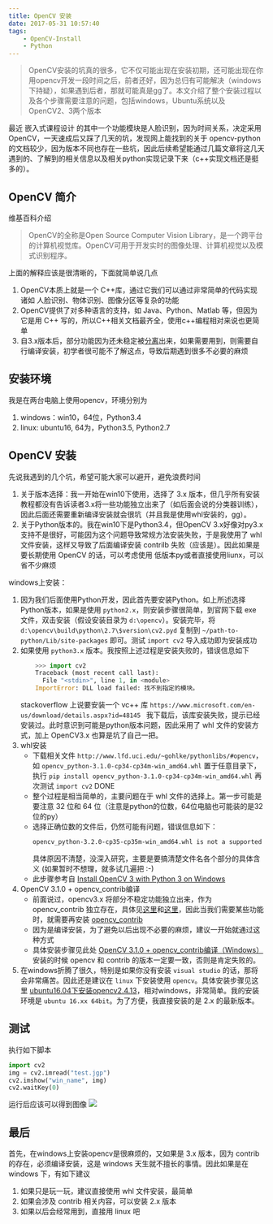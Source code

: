 ```yaml
---
title: OpenCV 安装
date: 2017-05-31 10:57:40
tags:
    - OpenCV-Install
    - Python
---
```


> OpenCV安装的坑真的很多，它不仅可能出现在安装初期，还可能出现在你用opencv开发一段时间之后，前者还好，因为总归有可能解决（windows下持疑），如果遇到后者，那就可能真是gg了。本文介绍了整个安装过程以及各个步骤需要注意的问题，包括windows，Ubuntu系统以及 OpenCV2、3两个版本

<!-- more -->
最近 嵌入式课程设计 的其中一个功能模块是人脸识别，因为时间关系，决定采用 OpenCV，一天速成后又踩了几天的坑，发现网上能找到的关于 opencv-python 的文档较少，因为版本不同也存在一些坑，因此后续希望能通过几篇文章将这几天遇到的、了解到的相关信息以及相关python实现记录下来（c++实现文档还是挺多的）。

## OpenCV 简介
维基百科介绍
> OpenCV的全称是Open Source Computer Vision Library，是一个跨平台的计算机视觉库。OpenCV可用于开发实时的图像处理、计算机视觉以及模式识别程序。

上面的解释应该是很清晰的，下面就简单说几点
1. OpenCV本质上就是一个 C++库，通过它我们可以通过非常简单的代码实现诸如 人脸识别、物体识别、图像分区等复杂的功能
2. OpenCV提供了对多种语言的支持，如 Java、Python、Matlab 等，但因为它是用 C++ 写的，所以C++相关文档最齐全，使用c++编程相对来说也更简单
3. 自3.x版本后，部分功能因为还未稳定被[分离][2]出来，如果需要用到，则需要自行编译安装，初学者很可能不了解这点，导致后期遇到很多不必要的麻烦

## 安装环境
我是在两台电脑上使用opencv，环境分别为
1. windows：win10，64位，Python3.4
2. linux: ubuntu16, 64为，Python3.5, Python2.7

## OpenCV 安装
先说我遇到的几个坑，希望可能大家可以避开，避免浪费时间
1. 关于版本选择：我一开始在win10下使用，选择了 3.x 版本，但几乎所有安装教程都没有告诉读者3.x将一些功能独立出来了（如后面会说的分类器训练），因此后面还需要重新编译安装就会很坑（并且我是使用whl安装的，gg）。
2. 关于Python版本的。我在win10下是Python3.4，但OpenCV 3.x好像对py3.x支持不是很好，可能因为这个问题导致常规方法安装失败，于是我使用了 whl 文件安装，这样又导致了后面编译安装 contrilb 失败（应该是）。因此如果是要长期使用 OpenCV 的话，可以考虑使用 低版本py或者直接使用liunx，可以省不少麻烦

windows上安装：
1. 因为我们后面使用Python开发，因此首先要安装Python。如上所述选择Python版本，如果是使用 `python2.x`，则安装步骤很简单，到官网下载 exe 文件，双击安装（假设安装目录为 `d:\opencv`）。安装完毕，将 `d:\opencv\build\python\2.7\$version\cv2.pyd` 复制到 `~/path-to-python/Lib/site-packages` 即可。测试 `import cv2` 导入成功即为安装成功
2. 如果使用 `python3.x` 版本。我按照上述过程是安装失败的，错误信息如下
    ```python
        >>> import cv2
        Traceback (most recent call last):
          File "<stdin>", line 1, in <module>
        ImportError: DLL load failed: 找不到指定的模块。
    ```
    stackoverflow 上说要安装一个 vc++ 库 `https://www.microsoft.com/en-us/download/details.aspx?id=48145 ` 我下载后，该库安装失败，提示已经安装过。此时意识到可能是python版本问题，因此采用了 whl 文件的安装方式，加上 OpenCV3.x 也算是坑了自己一把。
3. whl安装
    - 下载相关文件 `http://www.lfd.uci.edu/~gohlke/pythonlibs/#opencv`，如 `opencv_python-3.1.0-cp34-cp34m-win_amd64.whl` 置于任意目录下，执行 `pip install opencv_python-3.1.0-cp34-cp34m-win_amd64.whl` 再次测试 `import cv2` DONE
    - 整个过程是相当简单的，主要问题在于 whl 文件的选择上。第一步可能是要注意 32 位和 64 位（注意是python的位数，64位电脑也可能装的是32位的py）
    - 选择正确位数的文件后，仍然可能有问题，错误信息如下：
        ```bash
        opencv_python-3.2.0-cp35-cp35m-win_amd64.whl is not a supported wheel on this platform 
        ```
        具体原因不清楚，没深入研究，主要是要搞清楚文件名各个部分的具体含义 (如果暂时不想理，就多试几遍把 :-)
    - 此步骤参考自 [Install OpenCV 3 with Python 3 on Windows][5]
4. OpenCV 3.1.0 + opencv_contrib编译
     - 前面说过，opencv3.x 将部分不稳定功能独立出来，作为 opencv_contrib 独立存在，具体见[这里][1]和[这里][2]，因此当我们需要某些功能时，就需要再安装 [opencv_contrib][2]
     - 因为是编译安装，为了避免以后出现不必要的麻烦，建议一开始就通过这种方式
     - 具体安装步骤见此处 [OpenCV 3.1.0 + opencv_contrib编译（Windows）][3] 安装的时候 opencv 和 contrib 的版本一定要一致，否则是肯定失败的。
5. 在windows折腾了很久，特别是如果你没有安装 `visual studio` 的话，那将会非常痛苦。因此还是建议在 `linux` 下安装使用 `opencv`。具体安装步骤见这里 [ubuntu16.04下安装opencv2.4.13][4]，相对windows，非常简单。我的安装环境是 `ubuntu 16.xx 64bit`。为了方便，我直接安装的是 2.x 的最新版本。

## 测试
执行如下脚本
```python
import cv2
img = cv2.imread("test.jgp")
cv2.imshow("win_name", img)
cv2.waitKey(0) 
```
运行后应该可以得到图像
![](/images/OpenCV-Install/opencv-test.png)

## 最后
首先，在windows上安装opencv是很麻烦的，又如果是 3.x 版本，因为 contrib 的存在，必须编译安装，这是 windows 天生就不擅长的事情。因此如果是在 windows 下，有如下建议
1. 如果只是玩一玩，建议直接使用 whl 文件安装，最简单
2. 如果会涉及 contrib 相关内容，可以安装 2.x 版本
3. 如果以后会经常用到，直接用 linux 吧

[1]: https://stackoverflow.com/questions/33620527/opencv3-and-python-2-7-on-virtual-enviorement-attributeerror-module-object/39846029
[2]: https://github.com/opencv/opencv_contrib
[3]: http://blog.csdn.net/linshuhe1/article/details/51221015
[4]: http://blog.csdn.net/duwangthefirst/article/details/52288821
[5]: https://www.solarianprogrammer.com/2016/09/17/install-opencv-3-with-python-3-on-windows/
